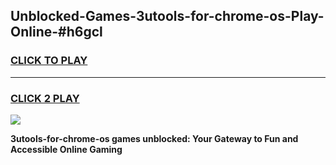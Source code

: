 
## Unblocked-Games-3utools-for-chrome-os-Play-Online-#h6gcl
<h3>
<a href="https://premium.freeplayer.one?title=3utools-for-chrome-os&ref=24F">CLICK TO PLAY</a></h3>
<hr>

<h3>
<a href="https://premium.freeplayer.one?title=3utools-for-chrome-os&ref=24F">CLICK 2 PLAY</a>
  
</h3>

<a href="https://premium.freeplayer.one?title=3utools-for-chrome-os&ref=24F/"><img src="https://clearcache.store/games.png"></a>


**3utools-for-chrome-os games unblocked: Your Gateway to Fun and Accessible Online Gaming**

